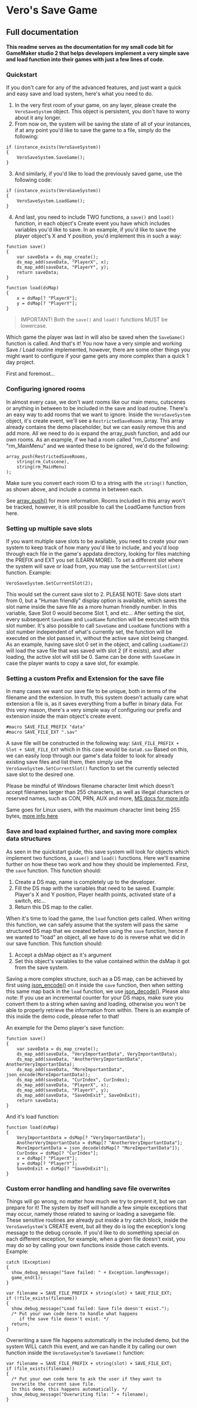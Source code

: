 # Vero's Save Game
## Full documentation
#### This readme serves as the documentation for my small code bit for GameMaker studio 2 that helps developers implement a very simple save and load function into their games with just a few lines of code.

### Quickstart
If you don't care for any of the advanced features, and just want a quick and easy save and load system, here's what you need to do.
1. In the very first room of your game, on any layer, please create the ```VeroSaveSystem``` object. This object is persistent, you don't have to worry about it any longer.
2. From now on, the system will be saving the state of all of your instances, if at any point you'd like to save the game to a file, simply do the following:
```
if (instance_exists(VeroSaveSystem))
{
	VeroSaveSystem.SaveGame();
}
```
3. And similarly, if you'd like to load the previously saved game, use the following code:
```
if (instance_exists(VeroSaveSystem))
{
	VeroSaveSystem.LoadGame();
}
```
4. And last, you need to include TWO functions, a ```save()``` and ```load()``` function, in each object's Create event you have which includes variables you'd like to save. In an example, if you'd like to save
the player object's X and Y position, you'd implement this in such a way:
```
function save()
{
	var saveData = ds_map_create();
	ds_map_add(saveData, "PlayerX", x);
	ds_map_add(saveData, "PlayerY", y);
	return saveData;
}

function load(dsMap)
{
	x = dsMap[? "PlayerX"];
	y = dsMap[? "PlayerY"];
}
```

> IMPORTANT! Both the ```save()``` and ```load()``` functions MUST be lowercase.

Which game the player was last in will also be saved when the ```SaveGame()``` function is called.
And that's it! You now have a very simple and working Save / Load routine implemented, however, there are some other things you might want to configure if your
game gets any more complex than a quick 1 day project.

First and foremost...
### Configuring ignored rooms
In almost every case, we don't want rooms like our main menu, cutscenes or anything in between to be included in the save and load routine.
There's an easy way to add rooms that we want to ignore.
Inside the ```VeroSaveSystem``` object, it's create event, we'll see a ```RestrictedSaveRooms``` array.
This array already contains the demo placeholder, but we can easily remove this and add more. All we need to do is expand
the array_push function, and add our own rooms.
As an example, if we had a room called "rm_Cutscene" and "rm_MainMenu" and we wanted these to be ignored, we'd do the following:
```
array_push(RestrictedSaveRooms,
	string(rm_Cutscene),
	string(rm_MainMenu)
);
```
Make sure you convert each room ID to a string with the ```string()``` function, as shown above, and include a comma
in between each.   

See [array_push()](https://manual.yoyogames.com/#t=GameMaker_Language%2FGML_Reference%2FVariable_Functions%2Farray_push.htm) for more information.
Rooms included in this array won't be tracked, however, it is still possible to call the LoadGame function from here.

### Setting up multiple save slots
If you want multiple save slots to be available, you need to create your own system to keep track of how many you'd like to include, and you'd
loop through each file in the game's appdata directory, looking for files matching the PREFIX and EXT you set (LEARN MORE).
To set a different slot where the system will save or load from, you may use the ```SetCurrentSlot(int)``` function.
Example:
```
VeroSaveSystem.SetCurrentSlot(2);
```
This would set the current save slot to 2. PLEASE NOTE: Save slots start from 0, but a "Human friendly" display option is available, which saves
the slot name inside the save file as a more human friendly number. In this variable, Save Slot 0 would become Slot 1, and etc...
After setting the slot, every subsequent ```SaveGame``` and ```LoadGame``` function will be executed with this slot number.
It's also possible to call ```SaveGame``` and ```LoadGame``` functions with a slot number independent of what's currently set, the function
will be executed on the slot passed in, without the active save slot being changed.
As an example, having save slot 0 set in the object, and calling ```LoadGame(2)``` will load the save file that was saved with slot 2 (if it exists),
and after loading, the active slot will still be 0. Same can be done with ```SaveGame``` in case the player wants to copy a save slot, for example.

### Setting a custom Prefix and Extension for the save file
In many cases we want our save file to be unique, both in terms of the filename and the extension. In truth, this system doesn't actually care
what extension a file is, as it saves everything from a buffer in binary data. For this very reason, there's a very simple way of configuring
our prefix and extension inside the main object's create event.
```
#macro SAVE_FILE_PREFIX "data"
#macro SAVE_FILE_EXT ".sav"
```
A save file will be constructed in the following way: ```SAVE_FILE_PREFIX + Slot + SAVE_FILE_EXT``` which in this case would be ```data0.sav```
Based on this, we can easily loop through our game's data folder to look for already existing save files and list them, then simply use the
```VeroSaveSystem.SetCurrentSlot()``` function to set the currently selected save slot to the desired one.

Please be mindful of Windows filename character limit which doesn't accept filenames
larger than 255 characters, as well as illegal characters or reserved names, such as CON, PRN, AUX and more, [MS docs for more info](https://docs.microsoft.com/en-us/windows/win32/fileio/naming-a-file).

Same goes for Linux users, with the maximum character limit being 255 bytes, [more info here](https://askubuntu.com/questions/859945/what-is-the-maximum-length-of-a-file-path-in-ubuntu)

### Save and load explained further, and saving more complex data structures
As seen in the quickstart guide, this save system will look for objects which implement two functions, a ```save()``` and ```load()``` functions.
Here we'll examine further on how these two work and how they should be implemented.
First, the ```save``` function. This function should:
1. Create a DS map, name is completely up to the developer.
2. Fill the DS map with the variables that need to be saved. Example: Player's X and Y position, Player health points, activated state of a switch, etc...
3. Return this DS map to the caller.

When it's time to load the game, the ```load``` function gets called. When writing this function, we can safely assume that the system will
pass the same structured DS map that we created before using the ```save``` function, hence if we wanted to "load" an object, all we have to do
is reverse what we did in our save function. This function should:
1. Accept a dsMap object as it's argument
2. Set this object's variables to the value contained within the dsMap it got from the save system.

Saving a more complex structure, such as a DS map, can be achieved by first using [json_encode()](https://manual.yoyogames.com/#t=GameMaker_Language%2FGML_Reference%2FFile_Handling%2FEncoding_And_Hashing%2Fjson_encode.htm)
on it inside the ```save``` function, then when setting this same map back in the ```load``` function, we use [json_decode()](https://manual.yoyogames.com/#t=GameMaker_Language%2FGML_Reference%2FFile_Handling%2FEncoding_And_Hashing%2Fjson_decode.htm).
Please also note: If you use an incremental counter for your DS maps, make sure you convert them to a string when saving and loading, otherwise you won't be able to properly retrieve the information from within.
There is an example of this inside the demo code, please refer to that!

An example for the Demo player's save function:
```
function save()
{
	var saveData = ds_map_create();
	ds_map_add(saveData, "VeryImportantData", VeryImportantData);
	ds_map_add(saveData, "AnotherVeryImportantData", AnotherVeryImportantData);
	ds_map_add(saveData, "MoreImportantData", json_encode(MoreImportantData));
	ds_map_add(saveData, "CurIndex", CurIndex);
	ds_map_add(saveData, "PlayerX", x);
	ds_map_add(saveData, "PlayerY", y);
	ds_map_add(saveData, "SaveOnExit", SaveOnExit);
	return saveData;
}
```
And it's load function:
```
function load(dsMap)
{
	VeryImportantData = dsMap[? "VeryImportantData"];
	AnotherVeryImportantData = dsMap[? "AnotherVeryImportantData"];
	MoreImportantData = json_decode(dsMap[? "MoreImportantData"]);
	CurIndex = dsMap[? "CurIndex"];
	x = dsMap[? "PlayerX"];
	y = dsMap[? "PlayerY"];
	SaveOnExit = dsMap[? "SaveOnExit"];
}
```

### Custom error handling and handling save file overwrites
Things will go wrong, no matter how much we try to prevent it, but we can prepare for it!
The system by itself will handle a few simple exceptions that may occur, namely those related to saving or loading a savegame file.
These sensitive routines are already put inside a try catch block, inside the ```VeroSaveSystem```'s CREATE event, but all they do
is log the exception's long message to the debug console. If you'd like to do something special on each different exception, for example, when
a given file doesn't exist, you may do so by calling your own functions inside those catch events.
Example:
```
catch (Exception)
{
  show_debug_message("Save failed: " + Exception.longMessage);
  game_end(1);
}
```
```
var filename = SAVE_FILE_PREFIX + string(slot) + SAVE_FILE_EXT;
if (!file_exists(filename))
{
  show_debug_message("Load failed: Save file doesn't exist.");
  /* Put your own code here to handle what happens
     if the save file doesn't exist. */
  return;
}
```

Overwriting a save file happens automatically in the included demo, but the system WILL catch this event, and we can handle it by calling our own function
inside the ```VeroSaveSystem```'s ```SaveGame()``` function:
```
var filename = SAVE_FILE_PREFIX + string(slot) + SAVE_FILE_EXT;
if (file_exists(filename))
{
  /* Put your own code here to ask the user if they want to
  overwrite the current save file.
  In this demo, this happens automatically. */
  show_debug_message("Overwriting file: " + filename);
}
```
